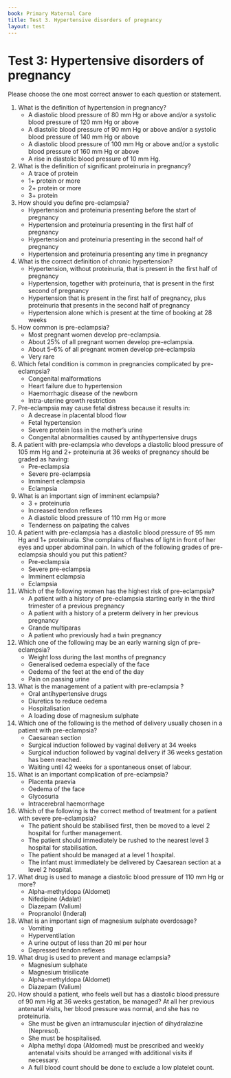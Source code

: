 ```yaml
---
book: Primary Maternal Care
title: Test 3. Hypertensive disorders of pregnancy
layout: test
---
```


# Test 3: Hypertensive disorders of pregnancy

Please choose the one most correct answer to each question or statement.

1.	What is the definition of hypertension in pregnancy?
	-	A diastolic blood pressure of 80 mm Hg or above and/or a systolic blood pressure of 120 mm Hg or above
	+	A diastolic blood pressure of 90 mm Hg or above and/or a systolic blood pressure of 140 mm Hg or above
	-	A diastolic blood pressure of 100 mm Hg or above and/or a systolic blood pressure of 160 mm Hg or above
	-	A rise in diastolic blood pressure of 10 mm Hg.
2.	What is the definition of significant proteinuria in pregnancy?
	-	A trace of protein
	+	1+ protein or more
	-	2+ protein or more
	-	3+ protein
3.	How should you define pre-eclampsia?
	-	Hypertension and proteinuria presenting before the start of pregnancy
	-	Hypertension and proteinuria presenting in the first half of pregnancy
	+	Hypertension and proteinuria presenting in the second half of pregnancy
	-	Hypertension and proteinuria presenting any time in pregnancy
4.	What is the correct definition of chronic hypertension?
	+	Hypertension, without proteinuria, that is present in the first half of pregnancy
	-	Hypertension, together with proteinuria, that is present in the first second of pregnancy
	-	Hypertension that is present in the first half of pregnancy, plus proteinuria that presents in the second half of pregnancy
	-	Hypertension alone which is present at the time of booking at 28 weeks
5.	How common is pre-eclampsia?
	-	Most pregnant women develop pre-eclampsia.
	-	About 25% of all pregnant women develop pre-eclampsia.
	+	About 5–6% of all pregnant women develop pre-eclampsia
	-	Very rare
6.	Which fetal condition is common in pregnancies complicated by pre-eclampsia?
	-	Congenital malformations
	-	Heart failure due to hypertension
	-	Haemorrhagic disease of the newborn
	+	Intra-uterine growth restriction
7.	Pre-eclampsia may cause fetal distress because it results in:
	+	A decrease in placental blood flow
	-	Fetal hypertension
	-	Severe protein loss in the mother’s urine
	-	Congenital abnormalities caused by antihypertensive drugs
8.	A patient with pre-eclampsia who develops a diastolic blood pressure of 105 mm Hg and 2+ proteinuria at 36 weeks of pregnancy should be graded as having:
	+	Pre-eclampsia
	-	Severe pre-eclampsia
	-	Imminent eclampsia
	-	Eclampsia
9.	What is an important sign of imminent eclampsia?
	-	3 + proteinuria
	+	Increased tendon reflexes
	-	A diastolic blood pressure of 110 mm Hg or more
	-	Tenderness on palpating the calves
10.	A patient with pre-eclampsia has a diastolic blood pressure of 95 mm Hg and 1+ proteinuria. She complains of flashes of light in front of her eyes and upper abdominal pain. In which of the following grades of pre-eclampsia should you put this patient?
	-	Pre-eclampsia
	-	Severe pre-eclampsia
	+	Imminent eclampsia
	-	Eclampsia
11.	Which of the following women has the highest risk of pre-eclampsia?
	+	A patient with a history of pre-eclampsia starting early in the third trimester of a previous pregnancy
	-	A patient with a history of a preterm delivery in her previous pregnancy
	-	Grande multiparas
	-	A patient who previously had a twin pregnancy
12.	Which one of the following may be an early warning sign of pre-eclampsia? 
	-	Weight loss during the last months of pregnancy
	+	Generalised oedema especially of the face
	-	Oedema of the feet at the end of the day
	-	Pain on passing urine
13.	What is the management of a patient with pre-eclampsia ?
	-	Oral antihypertensive drugs
	-	Diuretics to reduce oedema
	+	Hospitalisation
	-	A loading dose of magnesium sulphate
14.	Which one of the following is the method of delivery usually chosen in a patient with pre-eclampsia?
	-	Caesarean section
	-	Surgical induction followed by vaginal delivery at 34 weeks
	+	Surgical induction followed by vaginal delivery if 36 weeks gestation has been reached.
	-	Waiting until 42 weeks for a spontaneous onset of labour.
15.	What is an important complication of pre-eclampsia?
	-	Placenta praevia
	-	Oedema of the face
	-	Glycosuria
	+	Intracerebral haemorrhage
16.	Which of the following is the correct method of treatment for a patient with severe pre-eclampsia?
	+	The patient should be stabilised first, then be moved to a level 2 hospital for further management.
	-	The patient should immediately be rushed to the nearest level 3 hospital for stabilisation.
	-	The patient should be managed at a level 1 hospital.
	-	The infant must immediately be delivered by Caesarean section at a level 2 hospital.
17.	What drug is used to manage a diastolic blood pressure of 110 mm Hg or more?
	-	Alpha-methyldopa (Aldomet)
	+	Nifedipine (Adalat)
	-	Diazepam (Valium)
	-	Propranolol (Inderal)
18.	What is an important sign of magnesium sulphate overdosage?
	-	Vomiting
	-	Hyperventilation
	-	A urine output of less than 20 ml per hour
	+	Depressed tendon reflexes
19.	What drug is used to prevent and manage eclampsia?
	+	Magnesium sulphate
	-	Magnesium trisilicate
	-	Alpha-methyldopa (Aldomet)
	-	Diazepam (Valium)
20.	How should a patient, who feels well but has a diastolic blood pressure of 90 mm Hg at 36 weeks gestation, be managed? At all her previous antenatal visits, her blood pressure was normal, and she has no proteinuria.
	-	She must be given an intramuscular injection of dihydralazine (Nepresol).
	-	She must be hospitalised.
	+	Alpha methyl dopa (Aldomed) must be prescribed and weekly antenatal visits should be arranged with additional visits if necessary.
	-	A full blood count should be done to exclude a low platelet count.